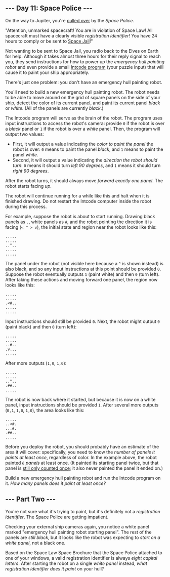 ﻿## --- Day 11: Space Police ---

On the way to Jupiter, you're  [pulled over](https://www.youtube.com/watch?v=KwY28rpyKDE)  by the  _Space Police_.

"Attention, unmarked spacecraft! You are in violation of Space Law! All spacecraft must have a clearly visible  _registration identifier_! You have 24 hours to comply or be sent to  [Space Jail](https://www.youtube.com/watch?v=BVn1oQL9sWg&t=5)!"

Not wanting to be sent to Space Jail, you radio back to the Elves on Earth for help. Although it takes almost three hours for their reply signal to reach you, they send instructions for how to power up the  _emergency hull painting robot_  and even provide a small  [Intcode program](https://adventofcode.com/2019/day/9)  (your puzzle input) that will cause it to paint your ship appropriately.

There's just one problem: you don't have an emergency hull painting robot.

You'll need to build a new emergency hull painting robot. The robot needs to be able to move around on the grid of square panels on the side of your ship, detect the color of its current panel, and paint its current panel  _black_  or  _white_. (All of the panels are currently  _black_.)

The Intcode program will serve as the brain of the robot. The program uses input instructions to access the robot's camera: provide  `0`  if the robot is over a  _black_  panel or  `1`  if the robot is over a  _white_  panel. Then, the program will output two values:

-   First, it will output a value indicating the  _color to paint the panel_  the robot is over:  `0`  means to paint the panel  _black_, and  `1`  means to paint the panel  _white_.
-   Second, it will output a value indicating the  _direction the robot should turn_:  `0`  means it should turn  _left 90 degrees_, and  `1`  means it should turn  _right 90 degrees_.

After the robot turns, it should always move  _forward exactly one panel_. The robot starts facing  _up_.

The robot will continue running for a while like this and halt when it is finished drawing. Do not restart the Intcode computer inside the robot during this process.

For example, suppose the robot is about to start running. Drawing black panels as  `.`, white panels as  `#`, and the robot pointing the direction it is facing (`< ^ > v`), the initial state and region near the robot looks like this:

```
.....
.....
..^..
.....
.....

```

The panel under the robot (not visible here because a  `^`  is shown instead) is also black, and so any input instructions at this point should be provided  `0`. Suppose the robot eventually outputs  `1`  (paint white) and then  `0`  (turn left). After taking these actions and moving forward one panel, the region now looks like this:

```
.....
.....
.<#..
.....
.....

```

Input instructions should still be provided  `0`. Next, the robot might output  `0`  (paint black) and then  `0`  (turn left):

```
.....
.....
..#..
.v...
.....

```

After more outputs (`1,0`,  `1,0`):

```
.....
.....
..^..
.##..
.....

```

The robot is now back where it started, but because it is now on a white panel, input instructions should be provided  `1`. After several more outputs (`0,1`,  `1,0`,  `1,0`), the area looks like this:

```
.....
..<#.
...#.
.##..
.....

```

Before you deploy the robot, you should probably have an estimate of the area it will cover: specifically, you need to know the  _number of panels it paints at least once_, regardless of color. In the example above, the robot painted  _`6`  panels_  at least once. (It painted its starting panel twice, but that panel is  [still only counted once](https://www.youtube.com/watch?v=KjsSvjA5TuE); it also never painted the panel it ended on.)

Build a new emergency hull painting robot and run the Intcode program on it.  _How many panels does it paint at least once?_

## --- Part Two ---

You're not sure what it's trying to paint, but it's definitely not a  _registration identifier_. The Space Police are getting impatient.

Checking your external ship cameras again, you notice a white panel marked "emergency hull painting robot starting panel". The rest of the panels are  _still black_, but it looks like the robot was expecting to  _start on a white panel_, not a black one.

Based on the  Space Law Space Brochure  that the Space Police attached to one of your windows, a valid registration identifier is always  _eight capital letters_. After starting the robot on a single  _white panel_  instead,  _what registration identifier does it paint_  on your hull?